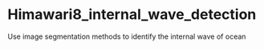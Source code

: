 # Himawari8_internal_wave_detection
Use image segmentation methods to identify the internal wave of ocean
